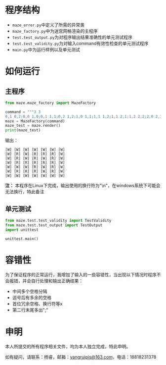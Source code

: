 # 程序结构

- `maze_error.py`中定义了所需的异常类
- `maze_factory.py`中为迷宫网格渲染的主程序
- `test.test_output.py`为对程序输出结果准确性的单元测试程序
- `test.test_validity.py`为对输入command有效性检查的单元测试程序
- `main.py`中为运行样例以及单元测试

# 如何运行

## 主程序

```python
from maze.maze_factory import MazeFactory

command = """3 3
0,1 0,2;0,0 1,0;0,1 1,1;0,2 1,2;1,0 1,1;1,1 1,2;1,1 2,1;1,2 2,2;2,0 2,1"""
maze = MazeFactory(command)
maze_test = maze.render()
print(maze_test)
```
输出：
```
[W] [W] [W] [W] [W] [W] [W]
[W] [R] [W] [R] [R] [R] [W]
[W] [R] [W] [R] [W] [R] [W]
[W] [R] [R] [R] [R] [R] [W]
[W] [W] [W] [R] [W] [R] [W]
[W] [R] [R] [R] [W] [R] [W]
[W] [W] [W] [W] [W] [W] [W]
```

**注：** 本程序在Linux下完成，输出使用的换行符为"\n"，在windows系统下可能会无法换行，特此备注

## 单元测试

```python
from maze.test.test_validity import TestValidity
from maze.test.test_output import TestOutput
import unittest

unittest.main()
```

# 容错性

为了保证程序的正常运行，我增加了输入的一些容错性，当出现以下情况时程序不会报错，并会自行处理和输出正确结果：

- 中间多个空格分隔
- 逗号后有多余的空格
- 首位冗余空格、换行符等x 
- 第二行末尾多出";"

# 申明

本人所提交的所有程序相关文件，均为本人独立完成，特此申明。

如有疑问，请联系：杨睿，邮箱：yangruipis@163.com，电话：18818231378
